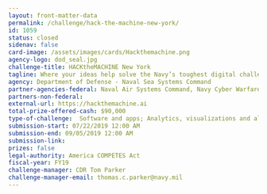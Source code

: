 ```yaml
---
layout: front-matter-data
permalink: /challenge/hack-the-machine-new-york/
id: 1059
status: closed
sidenav: false
card-image: /assets/images/cards/Hackthemachine.png
agency-logo: dod_seal.jpg
challenge-title: HACKtheMACHINE New York
tagline: Where your ideas help solve the Navy’s toughest digital challenges
agency: Department of Defense - Naval Sea Systems Command
partner-agencies-federal: Naval Air Systems Command, Navy Cyber Warfare Development Center, PEO C4I
partners-non-federal: 
external-url: https://hackthemachine.ai
total-prize-offered-cash: $90,000
type-of-challenge:  Software and apps; Analytics, visualizations and algorithms; Scientific
submission-start: 07/22/2019 12:00 AM
submission-end: 09/05/2019 12:00 AM
submission-link: 
prizes: false
legal-authority: America COMPETES Act
fiscal-year: FY19
challenge-manager: CDR Tom Parker
challenge-manager-email: thomas.c.parker@navy.mil
---
```

